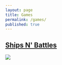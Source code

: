 ```yaml
---
layout: page
title: Games
permalink: /games/
published: true
---
```


## [Ships N' Battles](ships-n-battles)
![](../images/ShipsNBattles-perspective-view.png)